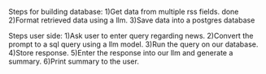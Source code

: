 Steps for building database:
1)Get data from multiple rss fields. done
2)Format retrieved data using a llm.
3)Save data into a postgres database

Steps user side:
1)Ask user to enter query regarding news.
2)Convert the prompt to a sql query using a llm model.
3)Run the query on our database.
4)Store response.
5)Enter the response into our llm and generate a summary.
6)Print summary to the user.
